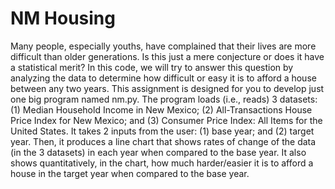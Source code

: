 # NM Housing

Many people, especially youths, have complained that their lives are more difficult than older
generations. Is this just a mere conjecture or does it have a statistical merit? In this code,
we will try to answer this question by analyzing the data to determine how difficult or easy it is
to afford a house between any two years.
This assignment is designed for you to develop just one big program named nm.py. The program
loads (i.e., reads) 3 datasets: (1) Median Household Income in New Mexico; (2) All-Transactions
House Price Index for New Mexico; and (3) Consumer Price Index: All Items for the United States.
It takes 2 inputs from the user: (1) base year; and (2) target year. Then, it produces a line chart
that shows rates of change of the data (in the 3 datasets) in each year when compared to the
base year. It also shows quantitatively, in the chart, how much harder/easier it is to afford a house
in the target year when compared to the base year.
